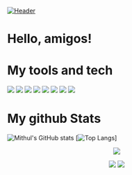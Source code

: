 [![Header](https://raw.githubusercontent.com/psmithulsourav/psmithulsourav/master/header.gif "Header")](https://psmithulsourav.github.io/)




# Hello, amigos! 

# My tools and tech
![](https://img.shields.io/badge/OS-Windows-informational?style=flat&logo=windows&logoColor=white&color=2bbc8a)
![](https://img.shields.io/badge/Editor-vscode-informational?style=flat&logo=vscode&logoColor=white&color=2bbc8a)
![](https://img.shields.io/badge/Code-Python-informational?style=flat&logo=python&logoColor=white&color=2bbc8a)
![](https://img.shields.io/badge/Code-JavaScript-informational?style=flat&logo=javascript&logoColor=white&color=2bbc8a)
![](https://img.shields.io/badge/Code-C++-informational?style=flat&logo=Cpp&logoColor=white&color=2bbc8a)
![](https://img.shields.io/badge/Code-React-informational?style=flat&logo=react&logoColor=white&color=2bbc8a)
![](https://img.shields.io/badge/Shell-Bash-informational?style=flat&logo=gnu-bash&logoColor=white&color=2bbc8a)
![](https://img.shields.io/badge/Tools-git-informational?style=flat&logo=git&logoColor=white&color=2bbc8a)



# My github Stats

![Mithul's GitHub stats](https://github-readme-stats.vercel.app/api?username=psmithulsourav&show_icons=true&theme=tokyonight)
[![Top Langs](https://github-readme-stats.vercel.app/api/top-langs/?username=psmithulsourav&layout=compact&theme=tokyonight&show_icons=true)]
<p align = "center">
 <img src="https://activity-graph.herokuapp.com/graph?username=psmithulsourav&theme=redical">
</p>  

<p align="center">
 <img src="https://komarev.com/ghpvc/?username=psmithulsourav&style=flat-square"/>

 <img src="https://img.shields.io/badge/dynamic/json?logo=github&label=GitHub+Followers&labelColor=282c34&color=181717&query=%24.data.totalSubs&url=https%3A%2F%2Fapi.spencerwoo.com%2Fsubstats%2F%3Fsource%3Dgithub%26queryKey%3Dpsmithulsourav&longCache=true"/>
</p>
